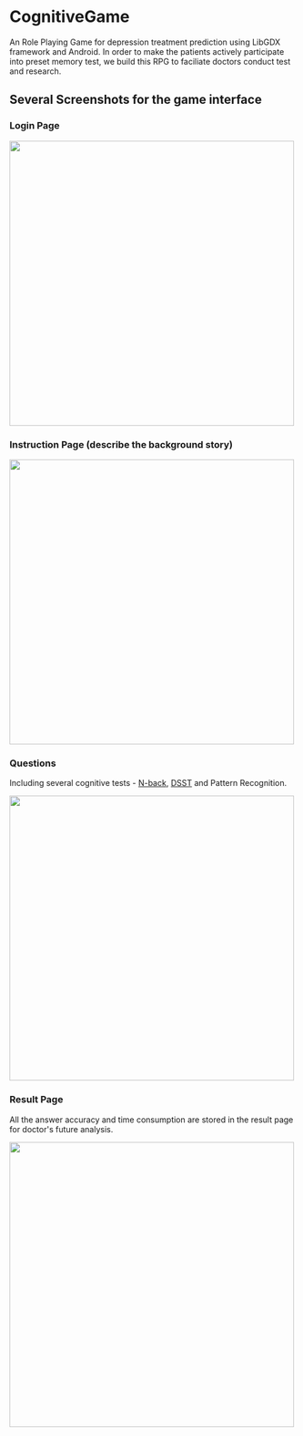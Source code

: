 # CognitiveGame
An Role Playing Game for depression treatment prediction using LibGDX framework and Android. In order to make the patients actively participate into preset memory test, we build this RPG to faciliate doctors conduct test and research.

## Several Screenshots for the game interface
### Login Page
<img src="/Screenshots/login.gif" width="500">

### Instruction Page (describe the background story)
<img src="/Screenshots/InstructionPage.gif" width="500">

### Questions
Including several cognitive tests - <a href="https://en.wikipedia.org/wiki/N-back">N-back</a>, <a href="https://en.wikipedia.org/wiki/Digit_symbol_substitution_test">DSST</a> and Pattern Recognition.

<img src="/Screenshots/Questions.gif" width="500">

### Result Page
All the answer accuracy and time consumption are stored in the result page for doctor's future analysis.

<img src="/Screenshots/ResultPage.gif" width="500">
